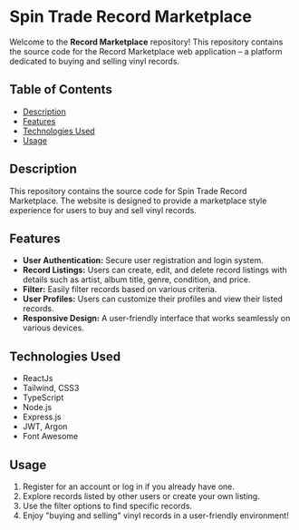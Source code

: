 # Spin Trade Record Marketplace

Welcome to the **Record Marketplace** repository! This repository contains the source code for the Record Marketplace web application – a platform dedicated to buying and selling vinyl records.
## Table of Contents

- [Description](#description)
- [Features](#features)
- [Technologies Used](#technologies-used)
- [Usage](#usage)

## Description

This repository contains the source code for Spin Trade Record Marketplace. The website is designed to provide a marketplace style experience for users to buy and sell vinyl records.

## Features

- **User Authentication:** Secure user registration and login system.
- **Record Listings:** Users can create, edit, and delete record listings with details such as artist, album title, genre, condition, and price.
- **Filter:** Easily filter records based on various criteria.
- **User Profiles:** Users can customize their profiles and view their listed records.
- **Responsive Design:** A user-friendly interface that works seamlessly on various devices.

## Technologies Used

- ReactJs
- Tailwind, CSS3
- TypeScript
- Node.js
- Express.js
- JWT, Argon
- Font Awesome

## Usage

1. Register for an account or log in if you already have one.
2. Explore records listed by other users or create your own listing.
3. Use the filter options to find specific records.
5. Enjoy "buying and selling" vinyl records in a user-friendly environment!
